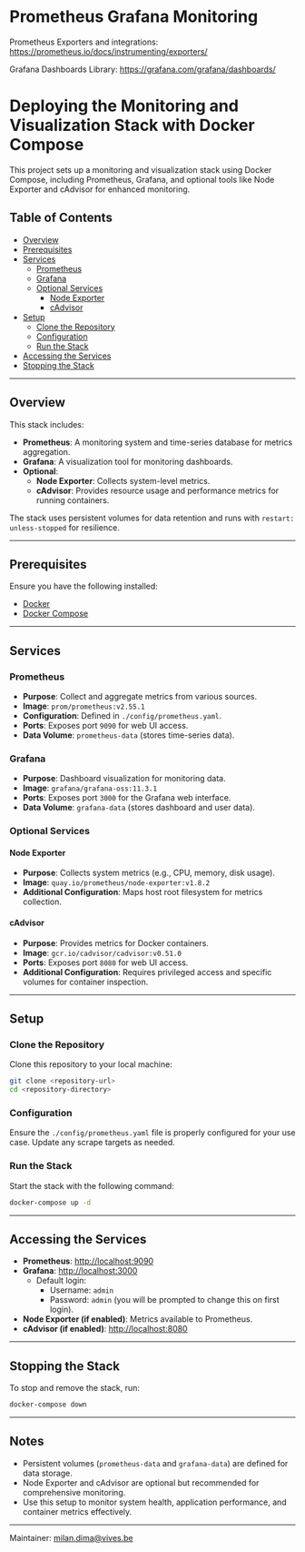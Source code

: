 # Prometheus Grafana Monitoring

Prometheus Exporters and integrations: 
https://prometheus.io/docs/instrumenting/exporters/

Grafana Dashboards Library:
https://grafana.com/grafana/dashboards/


# Deploying the Monitoring and Visualization Stack with Docker Compose

This project sets up a monitoring and visualization stack using Docker Compose, including Prometheus, Grafana, and optional tools like Node Exporter and cAdvisor for enhanced monitoring.

## Table of Contents
- [Overview](#overview)
- [Prerequisites](#prerequisites)
- [Services](#services)
  - [Prometheus](#prometheus)
  - [Grafana](#grafana)
  - [Optional Services](#optional-services)
    - [Node Exporter](#node-exporter)
    - [cAdvisor](#cadvisor)
- [Setup](#setup)
  - [Clone the Repository](#clone-the-repository)
  - [Configuration](#configuration)
  - [Run the Stack](#run-the-stack)
- [Accessing the Services](#accessing-the-services)
- [Stopping the Stack](#stopping-the-stack)

---

## Overview

This stack includes:
- **Prometheus**: A monitoring system and time-series database for metrics aggregation.
- **Grafana**: A visualization tool for monitoring dashboards.
- **Optional**:
  - **Node Exporter**: Collects system-level metrics.
  - **cAdvisor**: Provides resource usage and performance metrics for running containers.

The stack uses persistent volumes for data retention and runs with `restart: unless-stopped` for resilience.

---

## Prerequisites

Ensure you have the following installed:
- [Docker](https://www.docker.com/)
- [Docker Compose](https://docs.docker.com/compose/)

---

## Services

### Prometheus
- **Purpose**: Collect and aggregate metrics from various sources.
- **Image**: `prom/prometheus:v2.55.1`
- **Configuration**: Defined in `./config/prometheus.yaml`.
- **Ports**: Exposes port `9090` for web UI access.
- **Data Volume**: `prometheus-data` (stores time-series data).

### Grafana
- **Purpose**: Dashboard visualization for monitoring data.
- **Image**: `grafana/grafana-oss:11.3.1`
- **Ports**: Exposes port `3000` for the Grafana web interface.
- **Data Volume**: `grafana-data` (stores dashboard and user data).

### Optional Services

#### Node Exporter
- **Purpose**: Collects system metrics (e.g., CPU, memory, disk usage).
- **Image**: `quay.io/prometheus/node-exporter:v1.8.2`
- **Additional Configuration**: Maps host root filesystem for metrics collection.

#### cAdvisor
- **Purpose**: Provides metrics for Docker containers.
- **Image**: `gcr.io/cadvisor/cadvisor:v0.51.0`
- **Ports**: Exposes port `8080` for web UI access.
- **Additional Configuration**: Requires privileged access and specific volumes for container inspection.

---

## Setup

### Clone the Repository

Clone this repository to your local machine:
```bash
git clone <repository-url>
cd <repository-directory>
```

### Configuration

Ensure the `./config/prometheus.yaml` file is properly configured for your use case. Update any scrape targets as needed.

### Run the Stack

Start the stack with the following command:
```bash
docker-compose up -d
```

---

## Accessing the Services

- **Prometheus**: [http://localhost:9090](http://localhost:9090)
- **Grafana**: [http://localhost:3000](http://localhost:3000)
  - Default login: 
    - Username: `admin`
    - Password: `admin` (you will be prompted to change this on first login).
- **Node Exporter (if enabled)**: Metrics available to Prometheus.
- **cAdvisor (if enabled)**: [http://localhost:8080](http://localhost:8080)

---

## Stopping the Stack

To stop and remove the stack, run:
```bash
docker-compose down
```

---

## Notes

- Persistent volumes (`prometheus-data` and `grafana-data`) are defined for data storage.
- Node Exporter and cAdvisor are optional but recommended for comprehensive monitoring.
- Use this setup to monitor system health, application performance, and container metrics effectively.

---

Maintainer: milan.dima@vives.be


